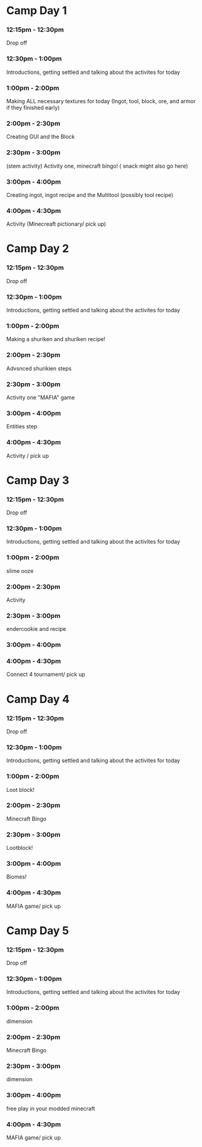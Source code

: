 # Camp Day 1
### 12:15pm - 12:30pm
Drop off

### 12:30pm - 1:00pm
Introductions, getting settled and talking about the activites for today

### 1:00pm - 2:00pm
Making ALL necessary textures for today (Ingot, tool, block, ore, and armor if they finished early)

### 2:00pm - 2:30pm
Creating GUI and the Block

### 2:30pm - 3:00pm
(stem activity) Activity one, minecraft bingo! ( snack might also go here)
 
### 3:00pm - 4:00pm
Creating ingot, ingot recipe and the Multitool (possibly tool recipe)

### 4:00pm - 4:30pm
Activity (Minecreaft pictionary/ pick up)

# Camp Day 2

### 12:15pm - 12:30pm
Drop off

### 12:30pm - 1:00pm
Introductions, getting settled and talking about the activites for today

### 1:00pm - 2:00pm
Making a shuriken and shuriken recipe!

### 2:00pm - 2:30pm
Advsnced shurikien steps

### 2:30pm - 3:00pm
Activity one "MAFIA" game
 
### 3:00pm - 4:00pm
Entities step

### 4:00pm - 4:30pm
Activity / pick up

# Camp Day 3

### 12:15pm - 12:30pm
Drop off

### 12:30pm - 1:00pm
Introductions, getting settled and talking about the activites for today

### 1:00pm - 2:00pm
slime ooze 

### 2:00pm - 2:30pm
Activity

### 2:30pm - 3:00pm
endercookie
and recipe

### 3:00pm - 4:00pm


### 4:00pm - 4:30pm
Connect 4 tournament/ pick up

# Camp Day 4

### 12:15pm - 12:30pm
Drop off

### 12:30pm - 1:00pm
Introductions, getting settled and talking about the activites for today

### 1:00pm - 2:00pm
Loot block!

### 2:00pm - 2:30pm
Minecraft Bingo

### 2:30pm - 3:00pm
Lootblock!

### 3:00pm - 4:00pm
Biomes!

### 4:00pm - 4:30pm
MAFIA game/ pick up

# Camp Day 5

### 12:15pm - 12:30pm
Drop off

### 12:30pm - 1:00pm
Introductions, getting settled and talking about the activites for today

### 1:00pm - 2:00pm
dimension

### 2:00pm - 2:30pm
Minecraft Bingo

### 2:30pm - 3:00pm
dimension

### 3:00pm - 4:00pm
free play in your modded minecraft

### 4:00pm - 4:30pm
MAFIA game/ pick up
